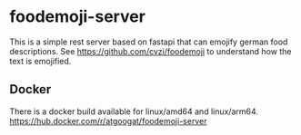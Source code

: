 # foodemoji-server

This is a simple rest server based on fastapi that can emojify german food descriptions.
See https://github.com/cvzi/foodemoji to understand how the text is emojified.

## Docker

There is a docker build available for linux/amd64 and linux/arm64.
https://hub.docker.com/r/atgoogat/foodemoji-server
